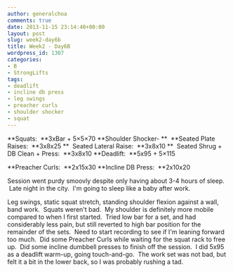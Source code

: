 ```yaml
---
author: generalchoa
comments: true
date: 2013-11-15 23:14:40+00:00
layout: post
slug: week2-day6b
title: Week2 - Day6B
wordpress_id: 1307
categories:
- B
- StrongLifts
tags:
- deadlift
- incline db press
- leg swings
- preacher curls
- shoulder shocker
- squat
---
```


**Squats:  **3xBar + 5×5×70
**Shoulder Shocker-
**  **Seated Plate Raises:  **3x8x25
**  Seated Lateral Raise:  **3x8x10
**  Seated Shrug + DB Clean + Press:  **3x8x10
**Deadlift:  **5x95 + 5×115

**Preacher Curls:  **2x15x30
**Incline DB Press:  **2x10x20

Session went purdy smoovly despite only having about 3-4 hours of sleep.  Late night in the city.  I'm going to sleep like a baby after work.

Leg swings, static squat stretch, standing shoulder flexion against a wall, band work.  Squats weren't bad.  My shoulder is definitely more mobile compared to when I first started.  Tried low bar for a set, and had considerably less pain, but still reverted to high bar position for the remainder of the sets.  Need to start recording to see if I'm leaning forward too much.  Did some Preacher Curls while waiting for the squat rack to free up.  Did some incline dumbbell presses to finish off the session.  I did 5x95 as a deadlift warm-up, going touch-and-go.  The work set was not bad, but felt it a bit in the lower back, so I was probably rushing a tad.


